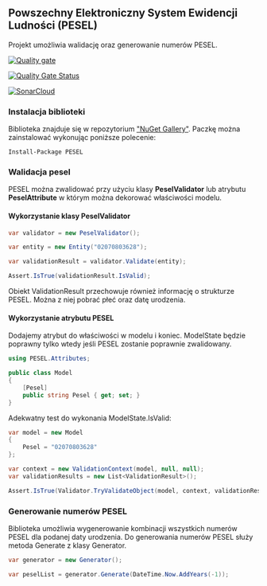 ﻿## Powszechny Elektroniczny System Ewidencji Ludności (PESEL) 

Projekt umożliwia walidację oraz generowanie numerów PESEL.

[![Quality gate](https://sonarcloud.io/api/project_badges/quality_gate?project=asienicki_PESEL)](https://sonarcloud.io/dashboard?id=asienicki_PESEL)

[![Quality Gate Status](https://sonarcloud.io/api/project_badges/measure?project=asienicki_PESEL&metric=alert_status)](https://sonarcloud.io/dashboard?id=asienicki_PESEL)

[![SonarCloud](https://sonarcloud.io/images/project_badges/sonarcloud-black.svg)](https://sonarcloud.io/dashboard?id=asienicki_PESEL)

### Instalacja biblioteki
Biblioteka znajduje się w repozytorium ["NuGet Gallery"](https://www.nuget.org/packages/PESEL). Paczkę można zainstalować wykonując poniższe polecenie:
```
Install-Package PESEL
```
### Walidacja pesel
PESEL można zwalidować przy użyciu klasy **PeselValidator** lub atrybutu **PeselAttribute** w którym można dekorować właściwości modelu.

#### Wykorzystanie klasy PeselValidator
```csharp
var validator = new PeselValidator();

var entity = new Entity("02070803628");

var validationResult = validator.Validate(entity);

Assert.IsTrue(validationResult.IsValid);
```
Obiekt ValidationResult przechowuje również informację o strukturze PESEL. Można z niej pobrać płeć oraz datę urodzenia.

#### Wykorzystanie atrybutu PESEL

Dodajemy atrybut do właściwości w modelu i koniec. 
ModelState będzie poprawny tylko wtedy jeśli PESEL zostanie poprawnie zwalidowany.
```csharp
using PESEL.Attributes;

public class Model
{
    [Pesel]
    public string Pesel { get; set; }
}
```
Adekwatny test do wykonania ModelState.IsValid:
```csharp
var model = new Model
{
    Pesel = "02070803628"
};

var context = new ValidationContext(model, null, null);
var validationResults = new List<ValidationResult>();

Assert.IsTrue(Validator.TryValidateObject(model, context, validationResults, true));
```

### Generowanie numerów PESEL

Biblioteka umożliwia wygenerowanie kombinacji wszystkich numerów PESEL dla podanej daty urodzenia.
Do generowania numerów PESEL służy metoda Generate z klasy Generator.
```csharp
var generator = new Generator();

var peselList = generator.Generate(DateTime.Now.AddYears(-1));
```
